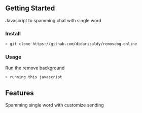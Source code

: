 ## Getting Started

Javascript to spamming chat with single word

### Install

```bash
> git clone https://github.com/didarizaldy/removebg-online
```

### Usage
Run the remove background

```bash
> running this javascript
```

## Features

Spamming single word with customize sending


